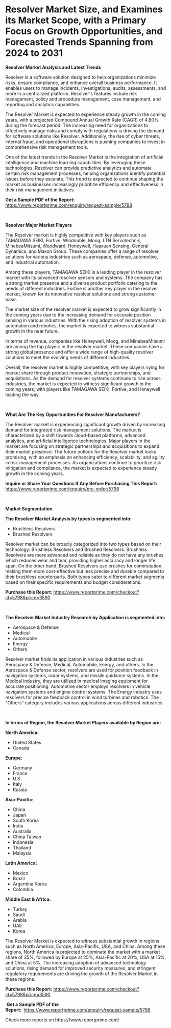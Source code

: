 <p><h1>Resolver Market Size, and Examines its Market Scope, with a Primary Focus on Growth Opportunities, and Forecasted Trends Spanning from 2024 to 2031</h1></p><p><strong>Resolver Market Analysis and Latest Trends</strong></p>
<p><p>Resolver is a software solution designed to help organizations minimize risks, ensure compliance, and enhance overall business performance. It enables users to manage incidents, investigations, audits, assessments, and more in a centralized platform. Resolver's features include risk management, policy and procedure management, case management, and reporting and analytics capabilities.</p><p>The Resolver Market is expected to experience steady growth in the coming years, with a projected Compound Annual Growth Rate (CAGR) of 4.80% during the forecast period. The increasing need for organizations to effectively manage risks and comply with regulations is driving the demand for software solutions like Resolver. Additionally, the rise of cyber threats, internal fraud, and operational disruptions is pushing companies to invest in comprehensive risk management tools.</p><p>One of the latest trends in the Resolver Market is the integration of artificial intelligence and machine learning capabilities. By leveraging these technologies, Resolver can provide predictive analytics and automate certain risk management processes, helping organizations identify potential issues before they escalate. This trend is expected to continue shaping the market as businesses increasingly prioritize efficiency and effectiveness in their risk management initiatives.</p></p>
<p><strong>Get a Sample PDF of the Report:&nbsp;</strong> <a href="https://www.reportprime.com/enquiry/request-sample/5798">https://www.reportprime.com/enquiry/request-sample/5798</a></p>
<p>&nbsp;</p>
<p><strong>Resolver Major Market Players</strong></p>
<p><p>The Resolver market is highly competitive with key players such as TAMAGAWA SEIKI, Fortive, Windouble, Moog, LTN Servotechnik, MinebeaMitsumi, Woodward, Honeywell, Huaxuan Sensing, General Dynamics, and Maxon Group. These companies offer a range of resolver solutions for various industries such as aerospace, defense, automotive, and industrial automation.</p><p>Among these players, TAMAGAWA SEIKI is a leading player in the resolver market with its advanced resolver sensors and systems. The company has a strong market presence and a diverse product portfolio catering to the needs of different industries. Fortive is another key player in the resolver market, known for its innovative resolver solutions and strong customer base.</p><p>The market size of the resolver market is expected to grow significantly in the coming years due to the increasing demand for accurate position sensing in various industries. With the rising adoption of resolver systems in automation and robotics, the market is expected to witness substantial growth in the near future.</p><p>In terms of revenue, companies like Honeywell, Moog, and MinebeaMitsumi are among the top players in the resolver market. These companies have a strong global presence and offer a wide range of high-quality resolver solutions to meet the evolving needs of different industries.</p><p>Overall, the resolver market is highly competitive, with key players vying for market share through product innovation, strategic partnerships, and acquisitions. As the demand for resolver systems continues to rise across industries, the market is expected to witness significant growth in the coming years, with players like TAMAGAWA SEIKI, Fortive, and Honeywell leading the way.</p></p>
<p>&nbsp;</p>
<p><strong>What Are The Key Opportunities For Resolver Manufacturers?</strong></p>
<p><p>The Resolver market is experiencing significant growth driven by increasing demand for integrated risk management solutions. The market is characterized by a shift towards cloud-based platforms, advanced analytics, and artificial intelligence technologies. Major players in the market are focusing on strategic partnerships and acquisitions to expand their market presence. The future outlook for the Resolver market looks promising, with an emphasis on enhancing efficiency, scalability, and agility in risk management processes. As organizations continue to prioritize risk mitigation and compliance, the market is expected to experience steady growth in the coming years.</p></p>
<p><strong>Inquire or Share Your Questions If Any Before Purchasing This Report:</strong> <a href="https://www.reportprime.com/enquiry/pre-order/5798">https://www.reportprime.com/enquiry/pre-order/5798</a></p>
<p>&nbsp;</p>
<p><strong>Market Segmentation</strong></p>
<p><strong>The Resolver Market Analysis by types is segmented into:</strong></p>
<p><ul><li>Brushless Resolvers</li><li>Brushed Resolvers</li></ul></p>
<p><p>Resolver market can be broadly categorized into two types based on their technology: Brushless Resolvers and Brushed Resolvers. Brushless Resolvers are more advanced and reliable as they do not have any brushes which reduces wear and tear, providing higher accuracy and longer life span. On the other hand, Brushed Resolvers use brushes for commutation, making them more cost-effective but less precise and durable compared to their brushless counterparts. Both types cater to different market segments based on their specific requirements and budget considerations.</p></p>
<p><strong>Purchase this Report:&nbsp;</strong><a href="https://www.reportprime.com/checkout?id=5798&price=3590">https://www.reportprime.com/checkout?id=5798&price=3590</a></p>
<p>&nbsp;</p>
<p><strong>The Resolver Market Industry Research by Application is segmented into:</strong></p>
<p><ul><li>Aerospace & Defense</li><li>Medical</li><li>Automobile</li><li>Energy</li><li>Others</li></ul></p>
<p><p>Resolver market finds its application in various industries such as Aerospace & Defense, Medical, Automobile, Energy, and others. In the Aerospace & Defense sector, resolvers are used for position feedback in navigation systems, radar systems, and missile guidance systems. In the Medical industry, they are utilized in medical imaging equipment for accurate positioning. Automotive sector employs resolvers in vehicle navigation systems and engine control systems. The Energy industry uses resolvers for precise feedback control in wind turbines and robotics. The "Others" category includes various applications across different industries.</p></p>
<p>&nbsp;</p>
<p><strong>In terms of Region, the Resolver Market Players available by Region are:</strong></p>
<p>
    <p> <strong> North America: </strong>
        <ul>
            <li>United States</li>
            <li>Canada</li>
        </ul>
        </p> 
    <p> <strong> Europe: </strong>
        <ul>
            <li>Germany</li>
            <li>France</li>
            <li>U.K.</li>
            <li>Italy</li>
            <li>Russia</li>
        </ul>
        </p> 
    <p> <strong> Asia-Pacific: </strong>
        <ul>
            <li>China</li>
            <li>Japan</li>
            <li>South Korea</li>
            <li>India</li>
            <li>Australia</li>
            <li>China Taiwan</li>
            <li>Indonesia</li>
            <li>Thailand</li>
            <li>Malaysia</li>
        </ul>
        </p> 
    <p> <strong> Latin America: </strong>
        <ul>
            <li>Mexico</li>
            <li>Brazil</li>
            <li>Argentina Korea</li>
            <li>Colombia</li>
        </ul>
        </p> 
    <p> <strong> Middle East & Africa: </strong>
        <ul>
            <li>Turkey</li>
            <li>Saudi</li>
            <li>Arabia</li>
            <li>UAE</li>
            <li>Korea</li>
        </ul>
    </p>
    </p>
<p><p>The Resolver Market is expected to witness substantial growth in regions such as North America, Europe, Asia-Pacific, USA, and China. Among these regions, North America is projected to dominate the market with a market share of 35%, followed by Europe at 25%, Asia-Pacific at 20%, USA at 15%, and China at 5%. The increasing adoption of advanced technology solutions, rising demand for improved security measures, and stringent regulatory requirements are driving the growth of the Resolver Market in these regions.</p></p>
<p><strong>Purchase this Report: </strong><a href="https://www.reportprime.com/checkout?id=5798&price=3590">https://www.reportprime.com/checkout?id=5798&price=3590</a></p>
<p>&nbsp;<strong>Get a Sample PDF of the Report:&nbsp;&nbsp;</strong><a href="https://www.reportprime.com/enquiry/request-sample/5798">https://www.reportprime.com/enquiry/request-sample/5798</a></p>
<p><strong></strong></p>
<p>Check more reports on https://www.reportprime.com/</p>